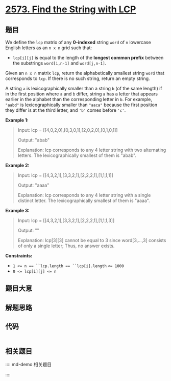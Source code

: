 # [2573. Find the String with LCP](https://leetcode.com/problems/find-the-string-with-lcp)

## 题目

We define the `lcp` matrix of any **0-indexed** string `word` of `n` lowercase
English letters as an `n x n` grid such that:

  * `lcp[i][j]` is equal to the length of the **longest common prefix** between the substrings `word[i,n-1]` and `word[j,n-1]`.

Given an `n x n` matrix `lcp`, return the alphabetically smallest string
`word` that corresponds to `lcp`. If there is no such string, return an empty
string.

A string `a` is lexicographically smaller than a string `b` (of the same
length) if in the first position where `a` and `b` differ, string `a` has a
letter that appears earlier in the alphabet than the corresponding letter in
`b`. For example, `"aabd"` is lexicographically smaller than `"aaca"` because
the first position they differ is at the third letter, and `'b'` comes before
`'c'`.



**Example 1:**

> Input: lcp = [[4,0,2,0],[0,3,0,1],[2,0,2,0],[0,1,0,1]]
> 
> Output: "abab"
> 
> Explanation: lcp corresponds to any 4 letter string with two alternating letters. The lexicographically smallest of them is "abab".

**Example 2:**

> Input: lcp = [[4,3,2,1],[3,3,2,1],[2,2,2,1],[1,1,1,1]]
> 
> Output: "aaaa"
> 
> Explanation: lcp corresponds to any 4 letter string with a single distinct letter. The lexicographically smallest of them is "aaaa". 

**Example 3:**

> Input: lcp = [[4,3,2,1],[3,3,2,1],[2,2,2,1],[1,1,1,3]]
> 
> Output: ""
> 
> Explanation: lcp[3][3] cannot be equal to 3 since word[3,...,3] consists of only a single letter; Thus, no answer exists.

**Constraints:**

  * `1 <= n == ``lcp.length == ``lcp[i].length` `<= 1000`
  * `0 <= lcp[i][j] <= n`


## 题目大意

## 解题思路

## 代码

```javascript

```

## 相关题目

:::: md-demo 相关题目

::::
